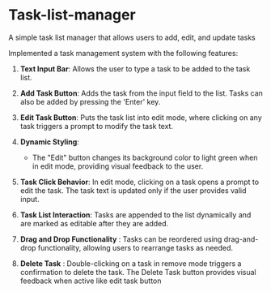 # Task-list-manager
A simple task list manager that allows users to add, edit, and update tasks

Implemented a task management system with the following features:
1. **Text Input Bar**: Allows the user to type a task to be added to the task list.
2. **Add Task Button**: Adds the task from the input field to the list. Tasks can also be added by pressing the 'Enter' key.
3. **Edit Task Button**: Puts the task list into edit mode, where clicking on any task triggers a prompt to modify the task text.
4. **Dynamic Styling**: 
   - The "Edit" button changes its background color to light green when in edit mode, providing visual feedback to the user.
5. **Task Click Behavior**: In edit mode, clicking on a task opens a prompt to edit the task. The task text is updated only if the user provides valid input.
6. **Task List Interaction**: Tasks are appended to the list dynamically and are marked as editable after they are added.

7. **Drag and Drop Functionality** : Tasks can be reordered using drag-and-drop functionality, allowing users to rearrange tasks as needed.

8. **Delete Task** : Double-clicking on a task in remove mode triggers a confirmation to delete the task.
The Delete Task button provides visual feedback when active like edit task button